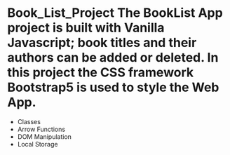 # Book_List_Project The BookList App project is built with Vanilla Javascript; book titles and their authors can be added or deleted. In this project the CSS framework Bootstrap5 is used to style the Web App.
 
+ Classes 
+ Arrow Functions 
+ DOM Manipulation 
+ Local Storage